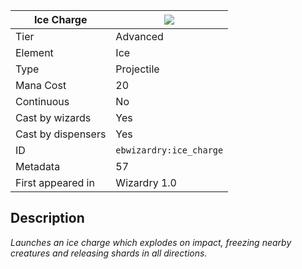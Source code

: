 | Ice Charge |![](https://github.com/Electroblob77/Wizardry/blob/1.12.2/src/main/resources/assets/ebwizardry/textures/spells/ebwizardry:ice_charge.png)|
|---|---|
| Tier | Advanced |
| Element | Ice |
| Type | Projectile |
| Mana Cost | 20 |
| Continuous | No |
| Cast by wizards | Yes |
| Cast by dispensers | Yes |
| ID | `ebwizardry:ice_charge` |
| Metadata | 57 |
| First appeared in | Wizardry 1.0 |
## Description
_Launches an ice charge which explodes on impact, freezing nearby creatures and releasing shards in all directions._